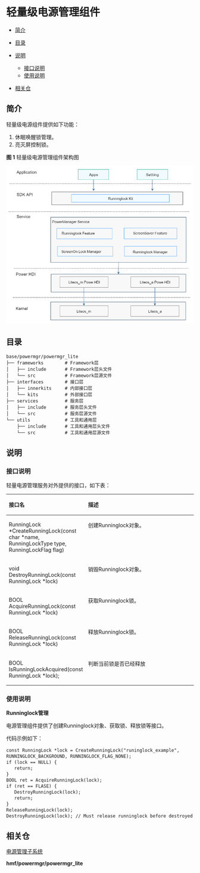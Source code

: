 # 轻量级电源管理组件<a name="ZH-CN_TOPIC_0000001126247025"></a>

-   [简介](#section11660541593)
-   [目录](#section19472752217)
-   [说明](#section146636391856)
    -   [接口说明](#section481251394)
    -   [使用说明](#section12620311012)

-   [相关仓](#section63151229062)

## 简介<a name="section11660541593"></a>

轻量级电源组件提供如下功能：

1.  休眠唤醒锁管理。
2.  亮灭屏控制锁。

**图 1**  轻量级电源管理组件架构图<a name="fig106301571239"></a>  


![](figures/en-us_image_0000001079710638.png)

## 目录<a name="section19472752217"></a>

```
base/powermgr/powermgr_lite
├── frameworks        # Framework层
│   ├── include       # Framework层头文件
│   └── src           # Framework层源文件
├── interfaces        # 接口层
│   ├── innerkits     # 内部接口层
│   └── kits          # 外部接口层
├── services          # 服务层
│   ├── include       # 服务层头文件
│   └── src           # 服务层源文件
└── utils             # 工具和通用层
    ├── include       # 工具和通用层头文件
    └── src           # 工具和通用层源文件
```

## 说明<a name="section146636391856"></a>

### 接口说明<a name="section481251394"></a>

轻量电源管理服务对外提供的接口，如下表：

<a name="table45171237103112"></a>
<table><thead align="left"><tr id="row12572123793117"><th class="cellrowborder" valign="top" width="38.71%" id="mcps1.1.3.1.1"><p id="p19572937163116"><a name="p19572937163116"></a><a name="p19572937163116"></a><strong id="b18552135014316"><a name="b18552135014316"></a><a name="b18552135014316"></a>接口名</strong></p>
</th>
<th class="cellrowborder" valign="top" width="61.29%" id="mcps1.1.3.1.2"><p id="p157213711313"><a name="p157213711313"></a><a name="p157213711313"></a><strong id="b193891558123118"><a name="b193891558123118"></a><a name="b193891558123118"></a>描述</strong></p>
</th>
</tr>
</thead>
<tbody><tr id="row14574143723119"><td class="cellrowborder" valign="top" width="38.71%" headers="mcps1.1.3.1.1 "><p id="p67351028124111"><a name="p67351028124111"></a><a name="p67351028124111"></a>RunningLock *CreateRunningLock(const char *name, RunningLockType type, RunningLockFlag flag)</p>
</td>
<td class="cellrowborder" valign="top" width="61.29%" headers="mcps1.1.3.1.2 "><p id="p105741337153115"><a name="p105741337153115"></a><a name="p105741337153115"></a>创建Runninglock对象。</p>
</td>
</tr>
<tr id="row19195203919318"><td class="cellrowborder" valign="top" width="38.71%" headers="mcps1.1.3.1.1 "><p id="p219643914313"><a name="p219643914313"></a><a name="p219643914313"></a>void DestroyRunningLock(const RunningLock *lock)</p>
</td>
<td class="cellrowborder" valign="top" width="61.29%" headers="mcps1.1.3.1.2 "><p id="p1619618397312"><a name="p1619618397312"></a><a name="p1619618397312"></a>销毁Runninglock对象。</p>
</td>
</tr>
<tr id="row9397121153216"><td class="cellrowborder" valign="top" width="38.71%" headers="mcps1.1.3.1.1 "><p id="p1339731103216"><a name="p1339731103216"></a><a name="p1339731103216"></a>BOOL AcquireRunningLock(const RunningLock *lock)</p>
</td>
<td class="cellrowborder" valign="top" width="61.29%" headers="mcps1.1.3.1.2 "><p id="p113972183214"><a name="p113972183214"></a><a name="p113972183214"></a>获取Runninglock锁。</p>
</td>
</tr>
<tr id="row1721311920324"><td class="cellrowborder" valign="top" width="38.71%" headers="mcps1.1.3.1.1 "><p id="p321412915320"><a name="p321412915320"></a><a name="p321412915320"></a>BOOL ReleaseRunningLock(const RunningLock *lock)</p>
</td>
<td class="cellrowborder" valign="top" width="61.29%" headers="mcps1.1.3.1.2 "><p id="p32141298323"><a name="p32141298323"></a><a name="p32141298323"></a>释放Runninglock锁。</p>
</td>
</tr>
<tr id="row879512416482"><td class="cellrowborder" valign="top" width="38.71%" headers="mcps1.1.3.1.1 "><p id="p20796124184815"><a name="p20796124184815"></a><a name="p20796124184815"></a>BOOL IsRunningLockAcquired(const RunningLock *lock);</p>
</td>
<td class="cellrowborder" valign="top" width="61.29%" headers="mcps1.1.3.1.2 "><p id="p18796104115482"><a name="p18796104115482"></a><a name="p18796104115482"></a>判断当前锁是否已经释放</p>
</td>
</tr>
</tbody>
</table>

### 使用说明<a name="section12620311012"></a>

**Runninglock管理**

电源管理组件提供了创建Runninglock对象、获取锁、释放锁等接口。

代码示例如下：

```
const RunningLock *lock = CreateRunningLock("runinglock_example", RUNNINGLOCK_BACKGROUND, RUNNINGLOCK_FLAG_NONE);
if (lock == NULL) {
   return;
}
BOOL ret = AcquireRunningLock(lock);
if (ret == FLASE) {
   DestroyRunningLock(lock);
   return;
}
ReleaseRunningLock(lock);
DestroyRunningLock(lock); // Must release runninglock before destroyed
```

## 相关仓<a name="section63151229062"></a>

[电源管理子系统](https://gitee.com/openharmony/docs/blob/master/zh-cn/readme/%E7%94%B5%E6%BA%90%E7%AE%A1%E7%90%86%E5%AD%90%E7%B3%BB%E7%BB%9F.md)

**hmf/powermgr/powermgr\_lite**

